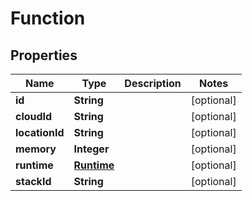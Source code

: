 
# Function

## Properties
Name | Type | Description | Notes
------------ | ------------- | ------------- | -------------
**id** | **String** |  |  [optional]
**cloudId** | **String** |  |  [optional]
**locationId** | **String** |  |  [optional]
**memory** | **Integer** |  |  [optional]
**runtime** | [**Runtime**](Runtime.md) |  |  [optional]
**stackId** | **String** |  |  [optional]



